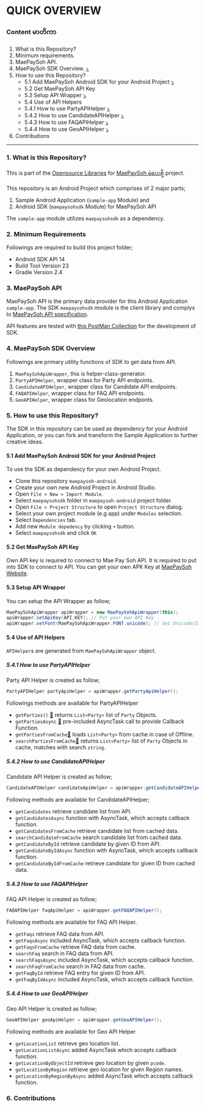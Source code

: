 # QUICK OVERVIEW #

### Content မာတိကာ ###

1. What is this Repository? 
2. Minimum requirements. 
3. MaePaySoh API. 
4. MaePaySoh SDK Overview. [:arrow_heading_down:](#1)
5. How to use this Repository? 
    - 5.1 Add MaePaySoh Android SDK for your Android Project [:arrow_heading_down:](#51)
    - 5.2 Get MaePaySoh API Key
    - 5.3 Setup API Wrapper [:arrow_heading_down:](#53)
    - 5.4 Use of API Helpers
    - 5.4.1 How to use PartyAPIHelper [:arrow_heading_down:](#541)
    - 5.4.2 How to use CandidateAPIHelper [:arrow_heading_down:](#542)
    - 5.4.3 How to use FAQAPIHelper [:arrow_heading_down:](#543)
    - 5.4.4 How to use GeoAPIHelper [:arrow_heading_down:](#544)
6. Contributions

---

### <a id="1"></a> 1. What is this Repository? ###

This is part of the [Opensource Libraries](http://myanmarapi.github.io/) for [MaePaySoh မဲပေးစို့](http://maepaysoh.org) project.

This repository is an Android Project which comprises of 2 major parts;

 1. Sample Android Application (`sample-app` Module) and
 2. Android SDK (`maepaysohsdk` Module) for MaePaySoh API

The `sample-app` module utilizes `maepaysohsdk` as a dependency.

### <a id="2"></a> 2. Minimum Requirements ###

Followings are required to build this project folder;

* Android SDK API 14
* Build Tool Version 23
* Gradle Version 2.4

### <a id="3"></a> 3. MaePaySoh API ###

MaePaySoh API is the primary data provider for this Android Application `sample-app`.
The SDK `maepaysohsdk` module is the client library and complys to [MaePaySoh API specification](http://myanmarapi.github.io/endpoints.html).

API features are tested with [this PostMan Collection](https://github.com/MyanmarAPI/maepaysoh-android/blob/master/MaePaySohAPI-20150821.json.postman_collection) for the development of SDK.

### <a id="4"></a> 4. MaePaySoh SDK Overview ###

Followings are primary utility functions of SDK to get data from API.

1. `MaePaySohApiWrapper`, this is helper-class-generator.
2. `PartyAPIHelper`, wrapper class for Party API endpoints.
3. `CandidateAPIHelper`, wrapper class for Candidate API endpoints.
4. `FAQAPIHelper`, wrapper class for FAQ API endpoints. 
5. `GeoAPIHelper`, wrapper class for Geolocation endponts.

### <a id="5"></a> 5. How to use this Repository? ###

The SDK in this repository can be used as dependency for your Android Application, or you can fork and transform the Sample Application to further creative ideas.

#### <a id="51"></a> 5.1 Add MaePaySoh Android SDK for your Android Project ####

To use the SDK as dependency for your own Android Project.

* Clone this repository `maepaysoh-android`.
* Create your own new Android Project in Android Studio.
* Open `File > New > Import Module`.
* Select `maepaysohsdk` folder in `maepaysoh-android` project folder.
* Open `File > Project Structure` to open `Project Structure` dialog.
* Select your own project module (e.g app) under `Modules` selection.
* Select `Dependencies` tab.
* Add new `Module depedency` by clicking `+` button.
* Select `maepaysohsdk` and click `OK`

#### <a id="52"></a> 5.2 Get MaePaySoh API Key ####

Own API key is required to connect to Mae Pay Soh API. It is required to put into SDK to connect to API. You can get your own APK Key at [MaePaySoh Website](http://maepaysoh.org/dashboard/applications/create).

#### <a id="53"></a> 5.3 Setup API Wrapper ####

You can setup the API Wrapper as follow;
```java
MaePaySohApiWrapper apiWrapper = new MaePaySohApiWrapper(this);
apiWrapper.setApiKey(API_KEY); // Put your own API Key
apiWrapper.setFont(MaePaySohApiWrapper.FONT.unicode); // Set Unicode/Zawgyi
```

#### <a id="54"></a> 5.4 Use of API Helpers ####

`APIHelper`s are generated from `MaePaySohApiWrapper` object.

##### <a id="541"></a> 5.4.1 How to use PartyAPIHelper #####

Party API Helper is created as follow;

```java
PartyAPIHelper partyApiHelper = apiWrapper.getPartyApiHelper();
```

Followings methods are available for PartyAPIHelper

* `getParties()` [:page_facing_up:](https://github.com/MyanmarAPI/maepaysoh-android/blob/master/maepaysohsdk/src/main/java/org/maepaysoh/maepaysohsdk/PartyAPIHelper.java#L55) returns `List<Party>` list of `Party` Objects.
* `getPartiesAsync` [:page_facing_up:](https://github.com/MyanmarAPI/maepaysoh-android/blob/master/maepaysohsdk/src/main/java/org/maepaysoh/maepaysohsdk/PartyAPIHelper.java#L38) pre-included AsyncTask call to provide Callback Function.
* `getPartiesFromCache`[:page_facing_up:](https://github.com/MyanmarAPI/maepaysoh-android/blob/master/maepaysohsdk/src/main/java/org/maepaysoh/maepaysohsdk/PartyAPIHelper.java#L86) loads `List<Party>` from cache in case of Offline.
* `searchPartiesFromCache`[:page_facing_up:](https://github.com/MyanmarAPI/maepaysoh-android/blob/master/maepaysohsdk/src/main/java/org/maepaysoh/maepaysohsdk/PartyAPIHelper.java#L96) returns `List<Party>` list of `Party` Objects in cache, matches with search `string`.

##### <a id="542"></a> 5.4.2 How to use CandidateAPIHelper  #####

Candidate API Helper is created as follow;

```java
CandidateAPIHelper candidateApiHelper = apiWrapper.getCandidateAPIHelper();
```

Following methods are available for CandidateAPIHelper;

* `getCandidates` retrieve candidate list from API.
* `getCandidatesAsync` function with AsyncTask, which accepts callback function.
* `getCandidatesFromCache` retrieve candidate list from cached data.
* `searchCandidateFromCache` search candidate list from cached data.
* `getCandidateById` retrieve candidate by given ID from API.
* `getCandidateByIdAsync` function with AsyncTask, which accepts callback function.
* `getCandidateByIdFromCache` retrieve candidate for given ID from cached data.

##### <a id="543"></a> 5.4.3 How to use FAQAPIHelper  #####

FAQ API Helper is created as follow;

```java
FAQAPIHelper faqApiHelper = apiWrapper.getFAQAPIHelper();
```

Following methods are available for FAQ API Helper.

* `getFaqs` retrieve FAQ data from API.
* `getFaqsAsync` included AsyncTask, which accepts callback function.
* `getFaqsFromCache` retrieve FAQ data from cache.
* `searchFaq` search in FAQ data from API.
* `searchFaqsAsync`  included AsyncTask, which accepts callback function.
* `searchFaqFromCache` search in FAQ data from cache.
* `getFaqById` retrieve FAQ entry for given ID from API.
* `getFaqByIdAsync` included AsyncTask, which accepts callback function.

##### <a id="544"></a> 5.4.4 How to use GeoAPIHelper  #####

Geo API Helper is created as follow;

```java
GeoAPIHelper geoApiHelper = apiWrapper.getGeoAPIHelper();
```

Following methods are available for Geo API Helper

* `getLocationList` retrieve geo location list.
* `getLocationListAsync` added AsyncTask which accepts callback function.
* `getLocationByObjectId` retrieve geo location by given `pcode`.
* `getLocationByRegion` retrieve geo location for given Region names.
* `getLocationByRegionByAsync` added AsyncTask which accepts callback function.

### <a id="6"></a> 6. Contributions ###

